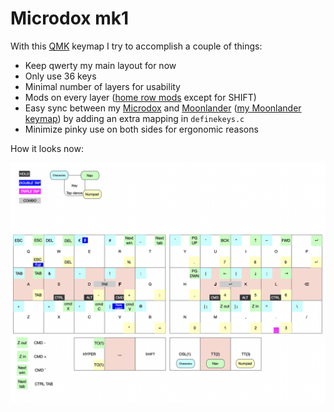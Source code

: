 # Microdox mk1

With this [QMK](https://beta.docs.qmk.fm) keymap I try to accomplish a couple of things:

- Keep qwerty my main layout for now
- Only use 36 keys
- Minimal number of layers for usability
- Mods on every layer ([home row mods](https://precondition.github.io/home-row-mods) except for SHIFT)
- Easy sync between my [Microdox](https://boardsource.xyz/store/5f2e7e4a2902de7151494f92) and [Moonlander](https://www.zsa.io/moonlander/) ([my Moonlander keymap](https://github.com/reinier/moonlander-mk1)) by adding an extra mapping in `definekeys.c`
- Minimize pinky use on both sides for ergonomic reasons

How it looks now:

![Keymap microdox](./keymap.png?raw=true)
